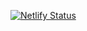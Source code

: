 [![Netlify Status](https://api.netlify.com/api/v1/badges/fea2b0c9-5398-4e26-b0ad-93704e1ad69a/deploy-status)](https://app.netlify.com/sites/kind-tesla-8f54dc/deploys)
